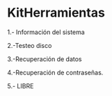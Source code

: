 # KitHerramientas

1.- Información del sistema


2.-Testeo disco

3.-Recuperación de datos

4.-Recuperación de contraseñas.

5.- LIBRE


